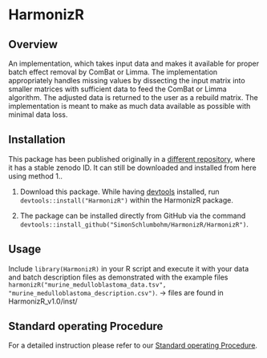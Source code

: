 # HarmonizR
## Overview
An implementation, which takes input data and makes it available for proper batch effect removal by ComBat or Limma. 
The implementation appropriately handles missing values by dissecting the input matrix into smaller matrices with sufficient data to feed the ComBat or Limma algorithm. 
The adjusted data is returned to the user as a rebuild matrix. 
The implementation is meant to make as much data available as possible with minimal data loss.


## Installation
This package has been published originally in a [different repository](https://github.com/SimonSchlumbohm/HarmonizR), where it has a stable zenodo ID. It can still be downloaded and installed from here using method 1..

1. Download this package. While having [devtools](https://www.r-project.org/nosvn/pandoc/devtools.html) installed, run `devtools::install("HarmonizR")` within the HarmonizR package.

2. The package can be installed directly from GitHub via the command `devtools::install_github("SimonSchlumbohm/HarmonizR/HarmonizR")`.


## Usage
Include `library(HarmonizR)` in your R script and execute it with your data and batch description files as demonstrated with the example files `harmonizR("murine_medulloblastoma_data.tsv", "murine_medulloblastoma_description.csv")`. 
-> files are found in HarmonizR_v1.0/inst/


## Standard operating Procedure
For a detailed instruction please refer to our [Standard operating Procedure](https://github.com/SimonSchlumbohm/HarmonizR/blob/main/HarmonizR_SOP.pdf).

